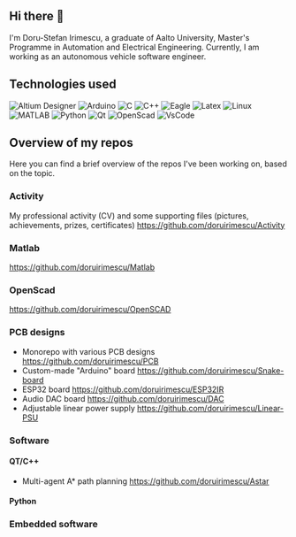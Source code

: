 ## Hi there 👋
I'm Doru-Stefan Irimescu, a graduate of Aalto University, Master's Programme in Automation and Electrical Engineering. Currently, I am working as an autonomous vehicle software engineer.

## Technologies used

![Altium Designer](https://img.shields.io/static/v1?style=flat&message=Altium+Designer&color=A5915F&logo=Altium+Designer&logoColor=FFFFFF&label=)
![Arduino](https://img.shields.io/badge/-Arduino-05122A?style=flat&logo=arduino)
![C](https://img.shields.io/badge/-C-05122A?style=flat&logo=C)
![C++](https://img.shields.io/badge/-C++-05122A?style=flat&logo=cplusplus&logoColor=00599C)
![Eagle](https://img.shields.io/badge/-Eagle-05122A?style=flat&logo=eagle)
![Latex](https://img.shields.io/badge/-Latex-05122A?style=flat&logo=Latex)
![Linux](https://img.shields.io/badge/-Linux-05122A?style=flat&logo=Linux)
![MATLAB](https://img.shields.io/badge/-MATLAB-05122A?style=flat&logo=mathworks&logoColor=F77E1C)
![Python](https://img.shields.io/badge/-Python-05122A?style=flat&logo=python)
![Qt](https://img.shields.io/badge/-Qt-05122A?style=flat&logo=qt)
![OpenScad](https://img.shields.io/badge/-OpenScad-05122A?style=flat)
![VsCode](https://img.shields.io/badge/-Visual_Studio_Code-05122A?style=flat&logo=visualstudiocode)

## Overview of my repos
Here you can find a brief overview of the repos I've been working on, based on the topic.

### Activity
My professional activity (CV) and some supporting files (pictures, achievements, prizes, certificates)
https://github.com/doruirimescu/Activity

### Matlab
https://github.com/doruirimescu/Matlab

### OpenScad
https://github.com/doruirimescu/OpenSCAD

### PCB designs
- Monorepo with various PCB designs
https://github.com/doruirimescu/PCB
- Custom-made "Arduino" board
https://github.com/doruirimescu/Snake-board
- ESP32 board
https://github.com/doruirimescu/ESP32IR
- Audio DAC board
https://github.com/doruirimescu/DAC
- Adjustable linear power supply
https://github.com/doruirimescu/Linear-PSU

### Software
#### QT/C++
- Multi-agent A* path planning https://github.com/doruirimescu/Astar
#### Python

### Embedded software
